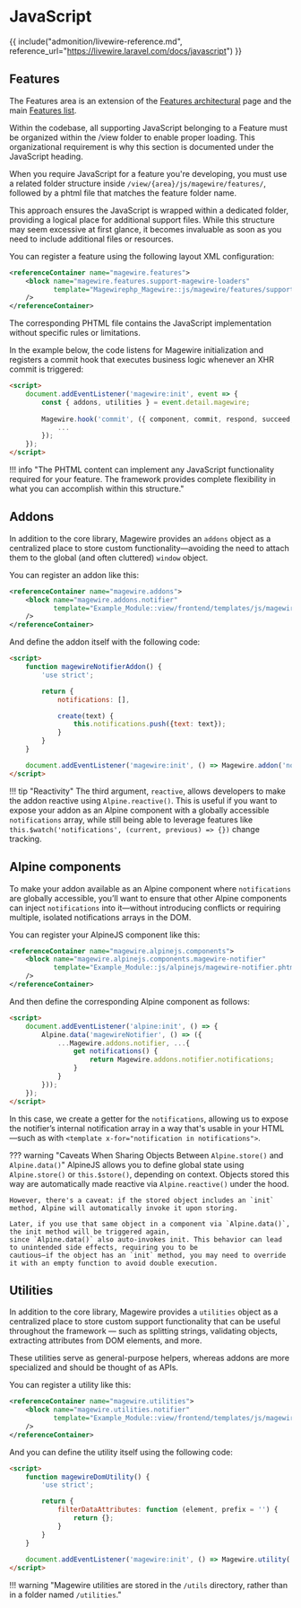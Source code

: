 # JavaScript

{{ include("admonition/livewire-reference.md", reference_url="https://livewire.laravel.com/docs/javascript") }}

## Features

The Features area is an extension of the [Features architectural](../architecture/features.md) page and the main [Features list](../../features/alpine.md).

Within the codebase, all supporting JavaScript belonging to a Feature must be organized within the /view folder to enable proper loading.
This organizational requirement is why this section is documented under the JavaScript heading.

When you require JavaScript for a feature you're developing, you must use a related folder structure inside
`/view/{area}/js/magewire/features/`, followed by a phtml file that matches the feature folder name.

This approach ensures the JavaScript is wrapped within a dedicated folder, providing a logical place for additional support files.
While this structure may seem excessive at first glance, it becomes invaluable as soon as you need to include additional files or resources.

You can register a feature using the following layout XML configuration:

```xml title="view/{area}/layout/default.xml"
<referenceContainer name="magewire.features">
    <block name="magewire.features.support-magewire-loaders"
           template="Magewirephp_Magewire::js/magewire/features/support-magewire-loaders/support-magewire-loaders.phtml"
    />
</referenceContainer>
```

The corresponding PHTML file contains the JavaScript implementation without specific rules or limitations.

In the example below, the code listens for Magewire initialization and registers a commit hook that executes
business logic whenever an XHR commit is triggered:

```html
<script>
    document.addEventListener('magewire:init', event => {
        const { addons, utilities } = event.detail.magewire;
        
        Magewire.hook('commit', ({ component, commit, respond, succeed, fail }) => {
            ...
        });
    });
</script>
```

!!! info "The PHTML content can implement any JavaScript functionality required for your feature. The framework provides complete flexibility in what you can accomplish within this structure."

## Addons

In addition to the core library, Magewire provides an `addons` object as a centralized place to store custom
functionality—avoiding the need to attach them to the global (and often cluttered) `window` object.

You can register an addon like this:

```xml title="view/{area}/layout/default.xml"
<referenceContainer name="magewire.addons">
    <block name="magewire.addons.notifier"
           template="Example_Module::view/frontend/templates/js/magewire/addons/notifier.phtml"
    />
</referenceContainer>
```

And define the addon itself with the following code:

```html
<script>
    function magewireNotifierAddon() {
        'use strict';

        return {
            notifications: [],

            create(text) {
                this.notifications.push({text: text});
            }
        }
    }

    document.addEventListener('magewire:init', () => Magewire.addon('notifier', magewireNotifierAddon, true), { once: true });
</script>
```

!!! tip "Reactivity"
    The third argument, `reactive`, allows developers to make the addon reactive using `Alpine.reactive()`.
    This is useful if you want to expose your addon as an Alpine component with a globally accessible `notifications` array,
    while still being able to leverage features like `this.$watch('notifications', (current, previous) => {})` change tracking.

## Alpine components

To make your addon available as an Alpine component where `notifications` are globally accessible, you’ll want to ensure
that other Alpine components can inject `notifications` into it—without introducing conflicts or requiring multiple,
isolated notifications arrays in the DOM.

You can register your AlpineJS component like this:

```xml title="view/frontend/layout/default.xml"
<referenceContainer name="magewire.alpinejs.components">
    <block name="magewire.alpinejs.components.magewire-notifier"
           template="Example_Module::js/alpinejs/magewire-notifier.phtml"
    />
</referenceContainer>
```

And then define the corresponding Alpine component as follows:

```html
<script>
    document.addEventListener('alpine:init', () => {
        Alpine.data('magewireNotifier', () => ({
            ...Magewire.addons.notifier, ...{
                get notifications() {
                    return Magewire.addons.notifier.notifications;
                }
            }
        }));
    });
</script>
```

In this case, we create a getter for the `notifications`, allowing us to expose the notifier’s internal notification array
in a way that's usable in your HTML—such as with `<template x-for="notification in notifications">`.

??? warning "Caveats When Sharing Objects Between `Alpine.store()` and `Alpine.data()`"
    AlpineJS allows you to define global state using `Alpine.store()` or `this.$store()`, depending on context.
    Objects stored this way are automatically made reactive via `Alpine.reactive()` under the hood.

    However, there's a caveat: if the stored object includes an `init` method, Alpine will automatically invoke it upon storing.
    
    Later, if you use that same object in a component via `Alpine.data()`, the init method will be triggered again,
    since `Alpine.data()` also auto-invokes init. This behavior can lead to unintended side effects, requiring you to be
    cautious—if the object has an `init` method, you may need to override it with an empty function to avoid double execution.


## Utilities

In addition to the core library, Magewire provides a `utilities` object as a centralized place to store custom support
functionality that can be useful throughout the framework — such as splitting strings, validating objects,
extracting attributes from DOM elements, and more.

These utilities serve as general-purpose helpers, whereas addons are more specialized and should be thought of as APIs.

You can register a utility like this:

```xml title="view/frontend/layout/default.xml"
<referenceContainer name="magewire.utilities">
    <block name="magewire.utilities.notifier"
           template="Example_Module::view/frontend/templates/js/magewire/utils/dom.phtml"
    />
</referenceContainer>
```

And you can define the utility itself using the following code:

```html
<script>
    function magewireDomUtility() {
        'use strict';

        return {
            filterDataAttributes: function (element, prefix = '') {
                return {};
            }
        }
    }
    
    document.addEventListener('magewire:init', () => Magewire.utility('dom', magewireDomUtility));
</script>
```

!!! warning "Magewire utilities are stored in the `/utils` directory, rather than in a folder named `/utilities`."
